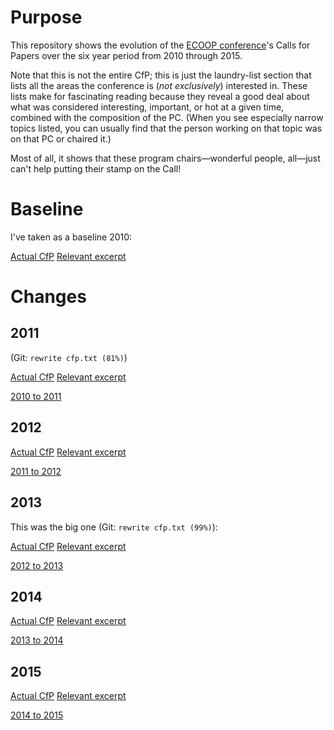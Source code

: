 # Purpose

This repository shows the evolution of the [ECOOP conference](http://www.ecoop.org/)'s Calls for Papers over the six year period from 2010 through 2015.

Note that this is not the entire CfP; this is just the laundry-list section that lists all the areas the conference is (_not exclusively_) interested in. These lists make for fascinating reading because they reveal a good deal about what was considered interesting, important, or hot at a given time, combined with the composition of the PC. (When you see especially narrow topics listed, you can usually find that the person working on that topic was on that PC or chaired it.)

Most of all, it shows that these program chairs—wonderful people, all—just can't help putting their stamp on the Call!

# Baseline

I've taken as a baseline 2010:

[Actual CfP](http://scc-sentinel.lancs.ac.uk/ecoop11/?q=calls/research)
[Relevant excerpt](https://github.com/shriram/ecoop-cfps/blob/954d9ca8b7512c13bd91c6edadbf9f0c370d7220/cfp.txt)

# Changes

## 2011

(Git: `rewrite cfp.txt (81%)`)

[Actual CfP](http://scc-sentinel.lancs.ac.uk/ecoop11/?q=calls/research)
[Relevant excerpt](https://github.com/shriram/ecoop-cfps/blob/063ee710952f905e53acf19b7736f2a8572802c7/cfp.txt)

[2010 to 2011](https://github.com/shriram/ecoop-cfps/commit/063ee710952f905e53acf19b7736f2a8572802c7)

## 2012

[Actual CfP](http://ecoop12.cs.purdue.edu/content/call-papers)
[Relevant excerpt](https://github.com/shriram/ecoop-cfps/blob/d609f26a13aef38df226f38576d36ebd702cb706/cfp.txt)

[2011 to 2012](https://github.com/shriram/ecoop-cfps/commit/d609f26a13aef38df226f38576d36ebd702cb706)

## 2013

This was the big one (Git: `rewrite cfp.txt (99%)`): 

[Actual CfP](http://www.lirmm.fr/ecoop13/index.php/conference-papers.html)
[Relevant excerpt](https://github.com/shriram/ecoop-cfps/blob/65764f3ee79e433b910d0e15f60caefdce4b9248/cfp.txt)

[2012 to 2013](https://github.com/shriram/ecoop-cfps/commit/65764f3ee79e433b910d0e15f60caefdce4b9248)

## 2014

[Actual CfP](http://ecoop14.it.uu.se/calls/technical-papers.php)
[Relevant excerpt](https://github.com/shriram/ecoop-cfps/blob/10d5c008dbb27f3b224ca0ea80d57ee97e4ba8f7/cfp.txt)

[2013 to 2014](https://github.com/shriram/ecoop-cfps/commit/10d5c008dbb27f3b224ca0ea80d57ee97e4ba8f7)

## 2015

[Actual CfP](http://2015.ecoop.org/track/research-track#Call-for-Papers)
[Relevant excerpt](https://github.com/shriram/ecoop-cfps/blob/de5bcaca6a5cee0a3bb429d2f023414b3a873eb9/cfp.txt)

[2014 to 2015](https://github.com/shriram/ecoop-cfps/commit/de5bcaca6a5cee0a3bb429d2f023414b3a873eb9)
